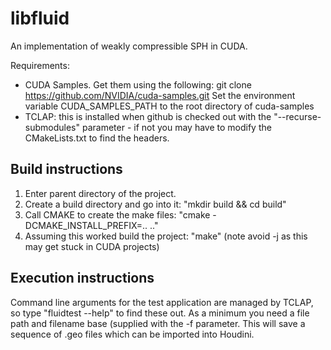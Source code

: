 # libfluid
An implementation of weakly compressible SPH in CUDA.

Requirements:
- CUDA Samples. Get them using the following:
  git clone https://github.com/NVIDIA/cuda-samples.git
  Set the environment variable CUDA_SAMPLES_PATH to the root directory of cuda-samples
- TCLAP: this is installed when github is checked out with the "--recurse-submodules" parameter - if not you may have to modify the CMakeLists.txt to find the headers.

## Build instructions
1. Enter parent directory of the project.
2. Create a build directory and go into it: "mkdir build && cd build"
3. Call CMAKE to create the make files: "cmake -DCMAKE_INSTALL_PREFIX=.. .."
4. Assuming this worked build the project: "make" (note avoid -j as this may get stuck in CUDA projects)

## Execution instructions
Command line arguments for the test application are managed by TCLAP, so type "fluidtest --help" to find these out.
As a minimum you need a file path and filename base (supplied with the -f parameter.
This will save a sequence of .geo files which can be imported into Houdini.


